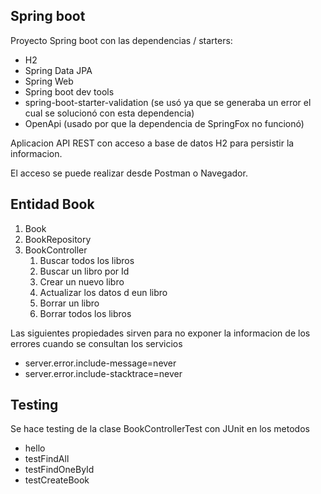 ## Spring boot

Proyecto Spring boot con las dependencias / starters:
* H2
* Spring Data JPA
* Spring Web
* Spring boot dev tools
* spring-boot-starter-validation (se usó ya que se generaba un error el cual se solucionó con esta dependencia)
* OpenApi (usado por que la dependencia de SpringFox no funcionó)

Aplicacion API REST con acceso a base de datos H2 para persistir la informacion.

El acceso se puede realizar desde Postman o Navegador.

## Entidad Book

1. Book
2. BookRepository
3. BookController
	1. Buscar todos los libros
	2. Buscar un libro por Id
	3. Crear un nuevo libro
	4. Actualizar los datos d eun libro
	5. Borrar un libro
	6. Borrar todos los libros
	
Las siguientes propiedades sirven para no exponer la informacion de los errores cuando se consultan los servicios
* server.error.include-message=never
* server.error.include-stacktrace=never

## Testing
Se hace testing de la clase BookControllerTest con JUnit en los metodos 

* hello
* testFindAll
* testFindOneById
* testCreateBook



